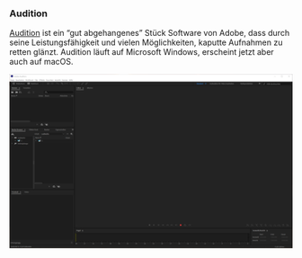 ### Audition

[Audition](https://www.adobe.com/products/audition.html) ist ein “gut abgehangenes” Stück Software von Adobe, dass durch seine Leistungsfähigkeit und vielen Möglichkeiten, kaputte Aufnahmen zu retten glänzt. Audition läuft auf Microsoft Windows, erscheint jetzt aber auch auf macOS.

![Screenshot](./images/screenshot-audition.png)